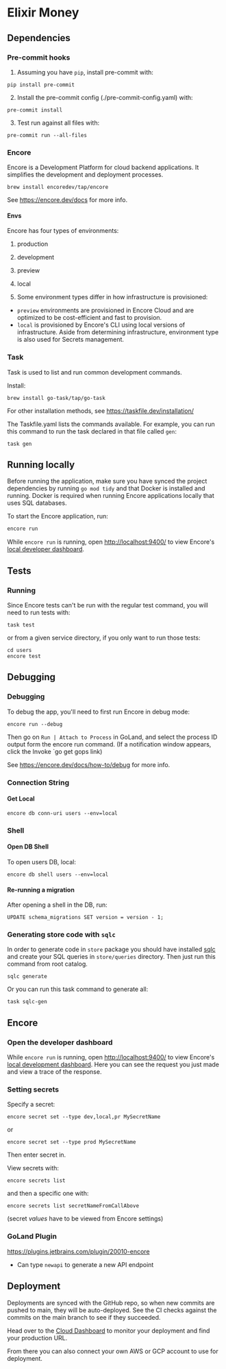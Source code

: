 # Elixir Money

## Dependencies

### Pre-commit hooks

1. Assuming you have `pip`, install pre-commit with:
```shell
pip install pre-commit
```
2. Install the pre-commit config (./pre-commit-config.yaml) with:
```shell
pre-commit install
```
3. Test run against all files with:
```shell
pre-commit run --all-files
```

### Encore

Encore is a Development Platform for cloud backend applications. It simplifies the development and deployment processes.

```shell
brew install encoredev/tap/encore
```

See https://encore.dev/docs for more info.

#### Envs

Encore has four types of environments:

1. production
2. development
3. preview
4. local

5. Some environment types differ in how infrastructure is provisioned:

- `preview` environments are provisioned in Encore Cloud and are optimized to be cost-efficient and fast to provision.
- `local` is provisioned by Encore's CLI using local versions of infrastructure.
Aside from determining infrastructure, environment type is also used for Secrets management.

### Task

Task is used to list and run common development commands.

Install:
```shell
brew install go-task/tap/go-task
```

For other installation methods, see https://taskfile.dev/installation/

The Taskfile.yaml lists the commands available.
For example, you can run this command to run the task declared in that file called `gen`:
```shell
task gen
```

## Running locally

Before running the application, make sure you have synced the project dependencies by running `go mod tidy` and that Docker is
installed and running. Docker is required when running Encore applications locally that uses SQL databases.

To start the Encore application, run:

```bash
encore run
```

While `encore run` is running, open [http://localhost:9400/](http://localhost:9400/) to view Encore's [local developer dashboard](https://encore.dev/docs/observability/dev-dash).

## Tests

### Running
Since Encore tests can't be run with the regular test command, you will need to run tests with:
```shell
task test
```
or from a given service directory, if you only want to run those tests:
```shell
cd users
encore test
```

## Debugging

### Debugging

To debug the app, you'll need to first run Encore in debug mode:
```shell
encore run --debug
```

Then go on `Run | Attach to Process` in GoLand, and select the process ID output form the encore run command.
(If a notification window appears, click the Invoke `go get gops link)

See https://encore.dev/docs/how-to/debug for more info.

### Connection String

#### Get Local
```shell
encore db conn-uri users --env=local
```

### Shell

#### Open DB Shell

To open users DB, local:
```shell
encore db shell users --env=local
```

#### Re-running a migration
After opening a shell in the DB, run:
```shell
UPDATE schema_migrations SET version = version - 1;
```

### Generating store code with `sqlc`

In order to generate code in `store` package you should have installed [sqlc](https://docs.sqlc.dev/en/stable/) and create your SQL queries in `store/queries` directory.
Then just run this command from root catalog.

```shell
sqlc generate
```

Or you can run this task command to generate all:
```shell
task sqlc-gen
```

## Encore
### Open the developer dashboard

While `encore run` is running, open [http://localhost:9400/](http://localhost:9400/) to view Encore's [local development dashboard](https://encore.dev/docs/observability/dev-dash). Here you can see the request you just made and view a trace of the response.

### Setting secrets
Specify a secret:
```shell
encore secret set --type dev,local,pr MySecretName
```
or
```shell
encore secret set --type prod MySecretName
```
Then enter secret in.

View secrets with:
```shell
encore secrets list
```
and then a specific one with:
```shell
encore secrets list secretNameFromCallAbove
```
(secret _values_ have to be viewed from Encore settings)

### GoLand Plugin

https://plugins.jetbrains.com/plugin/20010-encore

- Can type `newapi` to generate a new API endpoint

## Deployment

Deployments are synced with the GitHub repo, so when new commits are pushed to main, they will be auto-deployed.
See the CI checks against the commits on the main branch to see if they succeeded.

Head over to the [Cloud Dashboard](https://app.encore.dev) to monitor your deployment and find your production URL.

From there you can also connect your own AWS or GCP account to use for deployment.
